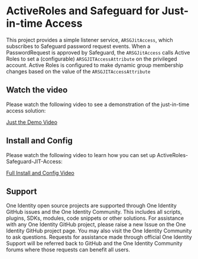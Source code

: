 # ActiveRoles and Safeguard for Just-in-time Access
This project provides a simple listener service, `ARSGJitAccess`, which subscribes to Safeguard password request events. When a PasswordRequest is approved by Safeguard, the `ARSGJitAccess` calls Active Roles to set a (configurable) `ARSGJITAccessAttribute` on the privileged account. Active Roles is configured to make dynamic group membership changes based on the value of the `ARSGJITAccessAttribute` 

## Watch the video
Please watch the following video to see a demonstration of the just-in-time access solution:

[Just the Demo Video](https://github.com/OneIdentity/ActiveRoles-Safeguard-JIT-Access/releases/download/v1.0.0/DemoVid1080.mp4 "Demo Video")

## Install and Config
Please watch the following video to learn how you can set up ActiveRoles-Safeguard-JIT-Access:

[Full Install and Config Video](https://github.com/OneIdentity/ActiveRoles-Safeguard-JIT-Access/releases/download/v1.0.0/InstallVid1080.mp4 "Install Video")

## Support
One Identity open source projects are supported through One Identity GitHub issues and the One Identity Community. This includes all scripts, plugins, SDKs, modules, code snippets or other solutions. For assistance with any One Identity GitHub project, please raise a new Issue on the One Identity GitHub project page. You may also visit the One Identity Community to ask questions. Requests for assistance made through official One Identity Support will be referred back to GitHub and the One Identity Community forums where those requests can benefit all users.
